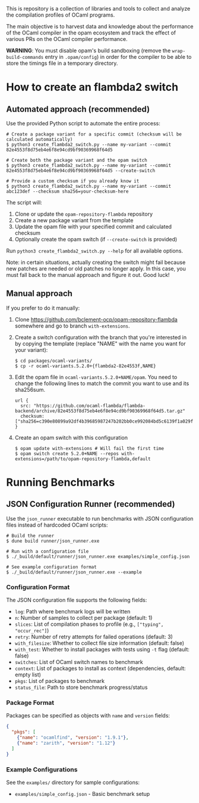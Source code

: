 This is repository is a collection of libraries and tools to collect and analyze the compilation
profiles of OCaml programs.

The main objective is to harvest data and knowledge about the performance of the OCaml compiler
in the opam ecosystem and track the effect of various PRs on the OCaml compiler performance.

**WARNING**: You must disable opam's build sandboxing (remove the
`wrap-build-commands` entry in `.opam/config`) in order for the compiler to be
able to store the timings file in a temporary directory.

# How to create an flambda2 switch

## Automated approach (recommended)

Use the provided Python script to automate the entire process:

```console
# Create a package variant for a specific commit (checksum will be calculated automatically)
$ python3 create_flambda2_switch.py --name my-variant --commit 82e4553f8d75eb4e6f8e94cd9bf90369968f64d5

# Create both the package variant and the opam switch
$ python3 create_flambda2_switch.py --name my-variant --commit 82e4553f8d75eb4e6f8e94cd9bf90369968f64d5 --create-switch

# Provide a custom checksum if you already know it
$ python3 create_flambda2_switch.py --name my-variant --commit abc123def --checksum sha256=your-checksum-here
```

The script will:
1. Clone or update the `opam-repository-flambda` repository
2. Create a new package variant from the template
3. Update the opam file with your specified commit and calculated checksum
4. Optionally create the opam switch (if `--create-switch` is provided)

Run `python3 create_flambda2_switch.py --help` for all available options.

Note: in certain situations, actually creating the switch might fail because new
patches are needed or old patches no longer apply. In this case, you must fall
back to the manual approach and figure it out. Good luck!

## Manual approach

If you prefer to do it manually:

1. Clone https://github.com/bclement-ocp/opam-repository-flambda somewhere and
   go to branch `with-extensions`.

2. Create a switch configuration with the branch that you're interested in by
   copying the template (replace "NAME" with the name you want for your
   variant):

   ```console
   $ cd packages/ocaml-variants/
   $ cp -r ocaml-variants.5.2.0+{flambda2-82e4553f,NAME}
   ```

3. Edit the opam file in `ocaml-variants.5.2.0+NAME/opam`. You need to change
   the following lines to match the commit you want to use and its sha256sum.

   ```opam
   url {
     src: "https://github.com/ocaml-flambda/flambda-backend/archive/82e4553f8d75eb4e6f8e94cd9bf90369968f64d5.tar.gz"
     checksum: ["sha256=c390e80899a92df4b39685987247b202bb0ce992084bd5c6139f1a029f39d43d"]
   }
   ```

4. Create an opam switch with this configuration

   ```console
   $ opam update with-extensions # Will fail the first time
   $ opam switch create 5.2.0+NAME --repos with-extensions=/path/to/opam-repository-flambda,default
   ```

# Running Benchmarks

## JSON Configuration Runner (recommended)

Use the `json_runner` executable to run benchmarks with JSON configuration files instead of hardcoded OCaml scripts:

```console
# Build the runner
$ dune build runner/json_runner.exe

# Run with a configuration file
$ ./_build/default/runner/json_runner.exe examples/simple_config.json

# See example configuration format
$ ./_build/default/runner/json_runner.exe --example
```

### Configuration Format

The JSON configuration file supports the following fields:

- `log`: Path where benchmark logs will be written
- `n`: Number of samples to collect per package (default: 1)
- `slices`: List of compilation phases to profile (e.g., `["typing", "occur_rec"]`)
- `retry`: Number of retry attempts for failed operations (default: 3)
- `with_filesize`: Whether to collect file size information (default: false)
- `with_test`: Whether to install packages with tests using `-t` flag (default: false)
- `switches`: List of OCaml switch names to benchmark
- `context`: List of packages to install as context (dependencies, default: empty list)
- `pkgs`: List of packages to benchmark
- `status_file`: Path to store benchmark progress/status

### Package Format

Packages can be specified as objects with `name` and `version` fields:

```json
{
  "pkgs": [
    {"name": "ocamlfind", "version": "1.9.1"},
    {"name": "zarith", "version": "1.12"}
  ]
}
```

### Example Configurations

See the `examples/` directory for sample configurations:
- `examples/simple_config.json` - Basic benchmark setup
